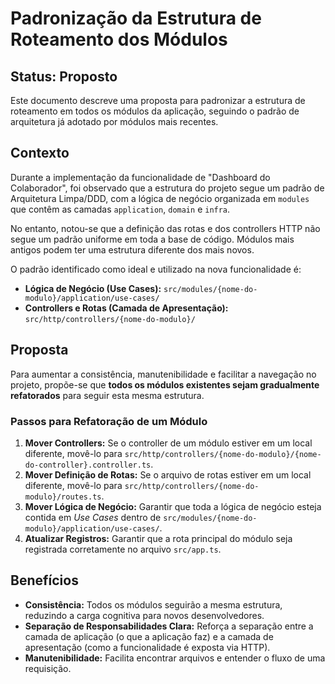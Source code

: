 # Padronização da Estrutura de Roteamento dos Módulos

## Status: Proposto

Este documento descreve uma proposta para padronizar a estrutura de roteamento em todos os módulos da aplicação, seguindo o padrão de arquitetura já adotado por módulos mais recentes.

## Contexto

Durante a implementação da funcionalidade de "Dashboard do Colaborador", foi observado que a estrutura do projeto segue um padrão de Arquitetura Limpa/DDD, com a lógica de negócio organizada em `modules` que contêm as camadas `application`, `domain` e `infra`.

No entanto, notou-se que a definição das rotas e dos controllers HTTP não segue um padrão uniforme em toda a base de código. Módulos mais antigos podem ter uma estrutura diferente dos mais novos.

O padrão identificado como ideal e utilizado na nova funcionalidade é:

-   **Lógica de Negócio (Use Cases):** `src/modules/{nome-do-modulo}/application/use-cases/`
-   **Controllers e Rotas (Camada de Apresentação):** `src/http/controllers/{nome-do-modulo}/`

## Proposta

Para aumentar a consistência, manutenibilidade e facilitar a navegação no projeto, propõe-se que **todos os módulos existentes sejam gradualmente refatorados** para seguir esta mesma estrutura.

### Passos para Refatoração de um Módulo

1.  **Mover Controllers:** Se o controller de um módulo estiver em um local diferente, movê-lo para `src/http/controllers/{nome-do-modulo}/{nome-do-controller}.controller.ts`.
2.  **Mover Definição de Rotas:** Se o arquivo de rotas estiver em um local diferente, movê-lo para `src/http/controllers/{nome-do-modulo}/routes.ts`.
3.  **Mover Lógica de Negócio:** Garantir que toda a lógica de negócio esteja contida em *Use Cases* dentro de `src/modules/{nome-do-modulo}/application/use-cases/`.
4.  **Atualizar Registros:** Garantir que a rota principal do módulo seja registrada corretamente no arquivo `src/app.ts`.

## Benefícios

-   **Consistência:** Todos os módulos seguirão a mesma estrutura, reduzindo a carga cognitiva para novos desenvolvedores.
-   **Separação de Responsabilidades Clara:** Reforça a separação entre a camada de aplicação (o que a aplicação faz) e a camada de apresentação (como a funcionalidade é exposta via HTTP).
-   **Manutenibilidade:** Facilita encontrar arquivos e entender o fluxo de uma requisição.
